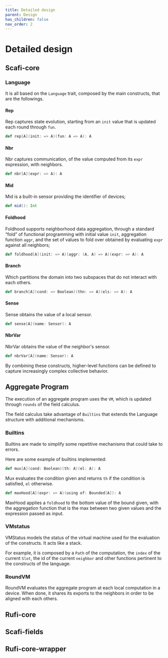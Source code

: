 ```yaml
---
title: Detailed design
parent: Design
has_children: false
nav_order: 2
---
```

# Detailed design

## Scafi-core

### Language

It is all based on the `Language` trait, composed by the main constructs, that are the followings.

#### Rep
Rep captures state evolution, starting from an `init` value that is updated each round through `fun`.
```scala 
def rep[A](init: => A)(fun: A => A): A
``` 

#### Nbr
Nbr captures communication, of the value computed from its `expr` expression, with neighbors.

```scala 
def nbr[A](expr: => A): A
``` 
#### Mid
Mid is a built-in sensor providing the identifier of devices;

```scala
def mid(): Int
```

#### Foldhood 
Foldhood supports neighborhood data aggregation, through a standard “fold” of functional programming with initial value `init`, aggregation function `aggr`, and the set of values to fold over obtained by evaluating `expr` against all neighbors;

```scala
def foldhood[A](init: => A)(aggr: (A, A) => A)(expr: => A): A
```

#### Branch
Which partitions the domain into two subspaces that do not interact with each others.
```scala
def branch[A](cond: => Boolean)(thn: => A)(els: => A): A
```

#### Sense
Sense obtains the value of a local sensor.

```scala
def sense[A](name: Sensor): A
```
#### NbrVar
NbrVar obtains the value of the neighbor's sensor.

```scala
def nbrVar[A](name: Sensor): A
```
By combining these constructs, higher-level functions can be defined to capture increasingly complex collective behavior.

<!--Those constructs are used within the Field Calculus to create and execute an Aggregate Program.-->   

## Aggregate Program
The execution of an aggregate program uses the `VM`, which is updated through `rounds` of the field calculus.

The field calculus take advantage of `Builtins` that extends the Language structure with additional mechanisms. 

### Builtins
Builtins are made to simplify some repetitive mechanisms that could take to errors.

Here are some example of builtins implemented:

```scala
def mux[A](cond: Boolean)(th: A)(el: A): A
```
Mux evaluates the condition given and returns `th` if the condition is satisfied, `el` otherwise.

```scala
def maxHood[A](expr: => A)(using of: Bounded[A]): A
```
MaxHood applies a `foldhood` to the bottom value of the bound given, with the aggregation function that is the max between two given values and the expression passed as input.

### VMstatus
VMStatus models the status of the virtual machine used for the evaluation of the constructs. It acts like a stack.

For example, it is composed by a `Path` of the computation, the `index` of the current `Slot`, the id of the current `neighbor` and other functions pertinent to the constructs of the language. 

### RoundVM
RoundVM evaluates the aggregate program at each local computation in a device. When done, it shares its exports to the neighbors in order to be aligned with each others.

## Rufi-core

## Scafi-fields

## Rufi-core-wrapper